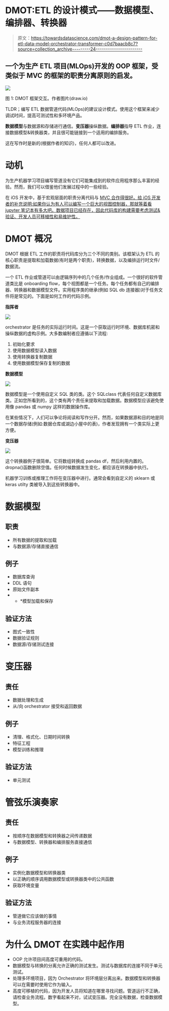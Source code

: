 # DMOT:ETL 的设计模式——数据模型、编排器、转换器

> 原文：<https://towardsdatascience.com/dmot-a-design-pattern-for-etl-data-model-orchestrator-transformer-c0d7baacb8c7?source=collection_archive---------24----------------------->

## 一个为生产 ETL 项目(MLOps)开发的 OOP 框架，受类似于 MVC 的框架的职责分离原则的启发。

![](img/7010cfe84310afc5ee8ed3c997dfb24c.png)

图 1: DMOT 框架交互。作者图片(draw.io)

TLDR；编写 ETL 数据管道代码(MLOps)的建议设计模式。使用这个框架来减少调试时间，提高可测试性和多环境产品。

**数据模型**与数据源和存储进行通信。**变压器**操纵数据。**编排器**指导 ETL 作业，连接数据模型&转换器类，并且很可能链接到一个适用的编排服务。

这在写作时是新的(根据作者的知识)，任何人都可以改进。

# **动机**

为生产机器学习项目编写管道没有它们可能集成到的软件应用程序那么丰富的经验。然而，我们可以借鉴他们发展过程中的一些经验。

在 iOS 开发中，基于宏观层面的职责分离代码与 [MVC 合作得很好。给 iOS 开发者的补充说明:如果你认为有人可以编写一个巨大的视图控制器，那就等着看 jupyter 笔记本有多大吧。数据项目已经存在，因此代码库的构建需要考虑测试&验证、开发人员可移植性和易维护性。](https://www.youtube.com/watch?v=DUg2SWWK18I)

# **DMOT 概况**

DMOT 根据 ETL 工作的职责将代码库分为三个不同的类别。该框架认为 ETL 的核心职责是提取和加载数据(有时是两个职责)，转换数据，以及编排运行时文件/数据流。

一个 ETL 作业或管道可以由逻辑序列中的几个任务/作业组成。一个很好的软件管道类比是 onboarding flow，每个视图都是一个任务。每个任务都有自己的编排器、转换器和数据模型文件。实用程序类的继承(例如 SQL db 连接器)对于任务文件将是常见的。下面是如何工作的代码示例。

**指挥者**

![](img/e71d03a31098c8e67f44ac6d97ff4e3e.png)

orchestrator 是任务的实际运行时间。这是一个获取运行时环境、数据库机密和操纵数据的虚构示例。大多数编制者应遵循以下流程:

1.  初始化要求
2.  使用数据模型读入数据
3.  使用转换器复制数据
4.  使用数据模型保存复制的数据

**数据模型**

![](img/2a939e1763cc82bfded6e22b1a38b988.png)

数据模型是一个使用自定义 SQL 类的类。这个 SQLclass 代表任何自定义数据库类。正如您所看到的，这个类有两个责任来提取和加载数据。数据模型应该避免使用像 pandas 或 numpy 这样的数据操作库。

在某些情况下，人们可以争论将阅读和写作分开。然而，如果数据源和目的地是同一个数据存储(例如:数据仓库或湖边小屋中的表)，作者发现拥有一个类实际上更方便。

**变压器**

![](img/f29a2f23b757e1fae68f2b108f51a276.png)

这个转换器例子很简单。它将数组转换成 pandas df，然后利用内置的。dropna()函数删除空值。任何时候数据发生变化，都应该在转换器中执行。

机器学习训练或推理工作将在变压器中进行。通常会看到自定义的 sklearn 或 keras utilty 类被导入到这些转换器中。

# 数据模型

## **职责**

*   所有数据的提取和加载
*   与数据源/存储直接通信

## 例子

*   数据库查询
*   DDL 语句
*   原始文件副本
*   * *模型加载和保存

## 验证方法

*   图式一致性
*   数据验证规则
*   数据源/存储测试连接

# 变压器

## 责任

*   数据处理和生成
*   从/向 orchestrator 接受和返回数据

## 例子

*   清理、格式化、日期时间转换
*   特征工程
*   模型训练和推理

## 验证方法

*   单元测试

# 管弦乐演奏家

## 责任

*   按顺序在数据模型和转换器之间传递数据
*   与数据模型、转换器和编排服务直接通信

## 例子

*   实例化数据模型和转换器类
*   以正确的顺序调用数据模型或转换器类中的公共函数
*   获取环境变量

## 验证方法

*   管道做它应该做的事情
*   与业务流程服务器的连接

# 为什么 DMOT 在实践中起作用

*   OOP 允许项目间高度可重用的代码。
*   数据模型与转换的分离允许正确的测试发生。测试与数据库的连接不同于单元测试。
*   处理多环境项目，因为 Orchestrator 将环境层分离出来。数据模型和转换器可以在需要时使用它作为输入。
*   高度可移植的代码，因为开发人员将知道在哪里寻找问题。管道运行不正确，请检查业务流程。数字看起来不对，试试变压器。完全没有数据，检查数据模型。